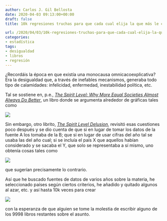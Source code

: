 ```yaml
---
author: Carlos J. Gil Bellosta
date: 2020-04-03 09:13:00+00:00
draft: false
title: 10k regresiones truchas para que cada cual elija la que más le cuadre

url: /2020/04/03/10k-regresiones-truchas-para-que-cada-cual-elija-la-que-mas-le-cuadre/
categories:
- estadística
tags:
- desigualdad
- libros
- regresión
---
```


¿Recordáis la época en que existía una monocausa omnicacoexplicativa? Era la desigualdad que, a través de inefables mecanismos, generaba todo tipo de calamidades: infelicidad, enfermedad, inestabilidad política, etc.

Tal se sostiene en, p.e., _[The Spirit Level: Why More Equal Societies Almost Always Do Better](https://en.wikipedia.org/wiki/The_Spirit_Level_(book))_, un libro donde se argumenta alrededor de gráficas tales como

![](/wp-uploads/2020/04/spirit_level-1024x768.jpg)

Sin embargo, otro librito, _[The Spirit Level Delusion](https://spiritleveldelusion.blogspot.com/)_, revisitó esas cuestiones poco después y se dio cuenta de que si en lugar de tomar los datos de la fuente A los tomaba de la B; que si en lugar de usar cifras del año tal se usaba las del año cual; si se incluía el país X que aquellos habían considerado y se sacaba el Y, que solo se representaba a sí mismo, uno obtenía cosas tales como

![](/wp-uploads/2020/04/spirit_level_delusion.png)

que sugerían precisamente lo contrario.

Así que he buscado fuentes de datos de varios años sobre la materia, he seleccionado países según ciertos criterios, he añadido y quitado algunos al azar, etc. y así hasta 10k veces para crear

![](/wp-uploads/2020/04/spirit_level_delusion_10k.png)

con la esperanza de que alguien se tome la molestia de escribir alguno de los 9998 libros restantes sobre el asunto.